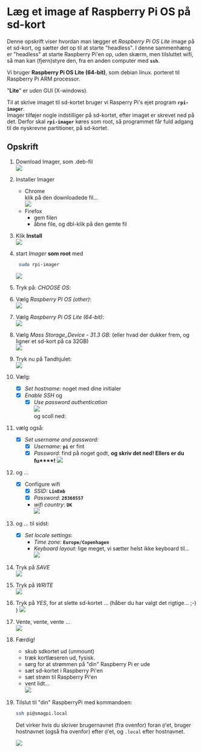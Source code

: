 # Læg et image af Raspberry Pi OS på sd-kort

Denne opskrift viser hvordan man lægger et _Raspberry Pi OS Lite_ image på et sd-kort, og sætter det op til at starte "headless". I denne sammenhæng er "headless" at starte Raspberry Pi'en op, uden skærm, men tilsluttet wifi, så man kan (fjern)styre den, fra en anden computer med __`ssh`__.

Vi bruger __Raspberry Pi OS Lite (64-bit)__, som debian linux. porteret til Raspberry Pi ARM processor.  


"__Lite__" er _uden_ GUI (X-windows).

Til at skrive imaget til sd-kortet bruger vi Rasperry Pi's ejet program __`rpi-imager`__.  
Imager tilføjer nogle indstilliger på sd-kortet, efter imaget er skrevet ned på det. Derfor skal __`rpi-imager`__ køres som root, så programmet  får fuld adgang til de nyskrevne partitioner, på sd-kortet.

## Opskrift

1.  Download Imager, som .deb-fil  
    ![](2022-02-20-21-56-10.png)

1.  Installer Imager
    * Chrome  
    klik på den downloadede fil...  
    ![](2022-02-20-21-58-29.png)
    * Firefox  
        * gem filen
        * åbne file, og dbl-klik på den gemte fil


2.  Klik __Install__  
    ![](2022-02-20-22-02-04.png)

3.  start _Imager_ __som root__ med
    ```bash
     sudo rpi-imager
    ```
    ![](2022-02-20-18-58-44.png)
4.  Tryk på: _CHOOSE OS_:  
5.  Vælg _Raspberry PI OS (other)_:  
    ![](2022-02-20-19-06-02.png)
6.  Vælg _Raspberry Pi OS Lite (64-bit)_:  
    ![](2022-02-20-19-09-24.png)
7.  Vælg _Mass Storage_Device - 31.3 GB_: (eller hvad der dukker frem, og ligner et sd-kort på ca 32GB)  
    ![](2022-02-20-19-13-08.png)
8.  Tryk nu på Tandhjulet:  
    ![](2022-02-20-19-30-24.png) 
9.  Vælg:
    * [x] _Set hostname:_ noget med dine initialer
    * [x] _Enable SSH_ og
      * [x] _Use password authentication_  
    ![](2022-02-20-19-32-25.png)  
    og scoll ned:
10. vælg også:
    * [x] _Set username and password:_ 
      * [x] _Username:_ __`pi`__ er fint
      * [x] _Password:_ find på noget godt, __og skriv det ned! Ellers er du fu****!__
    ![](2022-02-20-19-47-03.png)
11. og ...
    * [x] Configure wifi
      * [x] _SSID:_ __`LinEmb`__
      * [x] _Password_: __`28368557`__ 
      * _wifi country_: __`DK`__  
    ![](2022-02-20-19-52-07.png)
12. og ... til sidst:
    * [x] _Set locale settings_:
        * _Time zone:_ __`Europe/Copenhagen`__
        * _Keyboard layout:_ lige meget, vi sætter helst ikke keyboard til...  
    ![](2022-02-20-19-54-38.png)
13. Tryk på _SAVE_  
    ![](2022-02-20-20-44-50.png)
14. Tryk på _WRITE_  
    ![](2022-02-20-20-45-26.png)
15. Tryk på _YES_, for at slette sd-kortet ... (håber du har valgt det rigtige... ;-) )
    ![](2022-02-20-20-46-05.png)
16. Vente, vente, vente ...   
    ![](2022-02-20-20-46-41.png)
17. Færdig!
    * skub sdkortet ud (unmount)
    * træk kortlæseren ud, fysisk.
    * sørg for at strømmen på "din" Raspberry Pi er ude
    * sæt sd-kortet i Raspberry Pi'en
    * sæt strøm til Raspberry Pi'en
    * vent lidt...  
    ![](2022-02-20-20-53-56.png)

18. Tilslut til "din" RaspberryPi med kommandoen:
    ```bash
    ssh pi@smagpi.local
    ```

    Det virker hvis du skriver brugernavnet (fra ovenfor) foran `@`'et, bruger hostnavnet (også fra ovenfor) efter `@`'et, og `.local` efter hostnavnet. 

    ![](2022-02-20-21-16-34.png)





